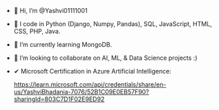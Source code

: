 - 👋 Hi, I’m @Yashvi01111001
- 👀 I code in Python (Django, Numpy, Pandas), SQL, JavaScript, HTML, CSS, PHP, Java.
- 🌱 I’m currently learning MongoDB.
- 💞️ I’m looking to collaborate on AI, ML, & Data Science projects :)
- ✔ Microsoft Certification in Azure Artificial Intelligence:
  
  https://learn.microsoft.com/api/credentials/share/en-us/YashviBhadania-7076/52B1C09E0EB57F90?sharingId=803C7D1F02E9ED92 

<!---
Yashvi01111001/Yashvi01111001 is a ✨ special ✨ repository because its `README.md` (this file) appears on your GitHub profile.
You can click the Preview link to take a look at your changes.
--->
